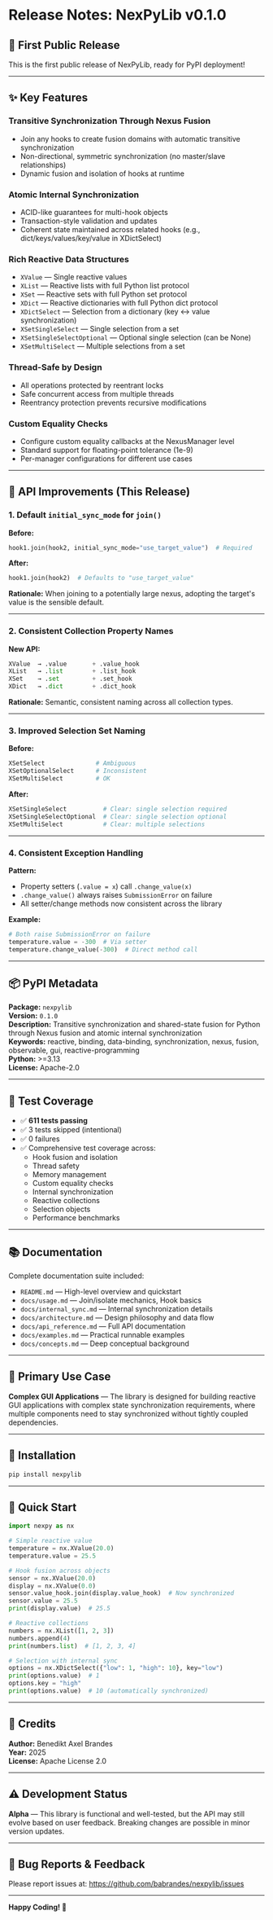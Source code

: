 # Release Notes: NexPyLib v0.1.0

## 🎉 First Public Release

This is the first public release of NexPyLib, ready for PyPI deployment!

---

## ✨ Key Features

### **Transitive Synchronization Through Nexus Fusion**
- Join any hooks to create fusion domains with automatic transitive synchronization
- Non-directional, symmetric synchronization (no master/slave relationships)
- Dynamic fusion and isolation of hooks at runtime

### **Atomic Internal Synchronization**
- ACID-like guarantees for multi-hook objects
- Transaction-style validation and updates
- Coherent state maintained across related hooks (e.g., dict/keys/values/key/value in XDictSelect)

### **Rich Reactive Data Structures**
- `XValue` — Single reactive values
- `XList` — Reactive lists with full Python list protocol
- `XSet` — Reactive sets with full Python set protocol  
- `XDict` — Reactive dictionaries with full Python dict protocol
- `XDictSelect` — Selection from a dictionary (key ↔ value synchronization)
- `XSetSingleSelect` — Single selection from a set
- `XSetSingleSelectOptional` — Optional single selection (can be None)
- `XSetMultiSelect` — Multiple selections from a set

### **Thread-Safe by Design**
- All operations protected by reentrant locks
- Safe concurrent access from multiple threads
- Reentrancy protection prevents recursive modifications

### **Custom Equality Checks**
- Configure custom equality callbacks at the NexusManager level
- Standard support for floating-point tolerance (1e-9)
- Per-manager configurations for different use cases

---

## 🔧 API Improvements (This Release)

### 1. **Default `initial_sync_mode` for `join()`**
**Before:**
```python
hook1.join(hook2, initial_sync_mode="use_target_value")  # Required
```

**After:**
```python
hook1.join(hook2)  # Defaults to "use_target_value"
```

**Rationale:** When joining to a potentially large nexus, adopting the target's value is the sensible default.

---

### 2. **Consistent Collection Property Names**
**New API:**
```python
XValue  → .value       + .value_hook
XList   → .list        + .list_hook
XSet    → .set         + .set_hook
XDict   → .dict        + .dict_hook
```

**Rationale:** Semantic, consistent naming across all collection types.

---

### 3. **Improved Selection Set Naming**
**Before:**
```python
XSetSelect              # Ambiguous
XSetOptionalSelect      # Inconsistent
XSetMultiSelect         # OK
```

**After:**
```python
XSetSingleSelect          # Clear: single selection required
XSetSingleSelectOptional  # Clear: single selection optional
XSetMultiSelect           # Clear: multiple selections
```

---

### 4. **Consistent Exception Handling**
**Pattern:**
- Property setters (`.value = x`) call `.change_value(x)`
- `.change_value()` always raises `SubmissionError` on failure
- All setter/change methods now consistent across the library

**Example:**
```python
# Both raise SubmissionError on failure
temperature.value = -300  # Via setter
temperature.change_value(-300)  # Direct method call
```

---

## 📦 PyPI Metadata

**Package:** `nexpylib`  
**Version:** `0.1.0`  
**Description:** Transitive synchronization and shared-state fusion for Python through Nexus fusion and atomic internal synchronization  
**Keywords:** reactive, binding, data-binding, synchronization, nexus, fusion, observable, gui, reactive-programming  
**Python:** >=3.13  
**License:** Apache-2.0

---

## 🧪 Test Coverage

- ✅ **611 tests passing**
- ✅ 3 tests skipped (intentional)
- ✅ 0 failures
- ✅ Comprehensive test coverage across:
  - Hook fusion and isolation
  - Thread safety
  - Memory management  
  - Custom equality checks
  - Internal synchronization
  - Reactive collections
  - Selection objects
  - Performance benchmarks

---

## 📚 Documentation

Complete documentation suite included:
- `README.md` — High-level overview and quickstart
- `docs/usage.md` — Join/isolate mechanics, Hook basics
- `docs/internal_sync.md` — Internal synchronization details
- `docs/architecture.md` — Design philosophy and data flow
- `docs/api_reference.md` — Full API documentation
- `docs/examples.md` — Practical runnable examples
- `docs/concepts.md` — Deep conceptual background

---

## 🎯 Primary Use Case

**Complex GUI Applications** — The library is designed for building reactive GUI applications with complex state synchronization requirements, where multiple components need to stay synchronized without tightly coupled dependencies.

---

## 🚀 Installation

```bash
pip install nexpylib
```

---

## 📖 Quick Start

```python
import nexpy as nx

# Simple reactive value
temperature = nx.XValue(20.0)
temperature.value = 25.5

# Hook fusion across objects
sensor = nx.XValue(20.0)
display = nx.XValue(0.0)
sensor.value_hook.join(display.value_hook)  # Now synchronized
sensor.value = 25.5
print(display.value)  # 25.5

# Reactive collections
numbers = nx.XList([1, 2, 3])
numbers.append(4)
print(numbers.list)  # [1, 2, 3, 4]

# Selection with internal sync
options = nx.XDictSelect({"low": 1, "high": 10}, key="low")
print(options.value)  # 1
options.key = "high"
print(options.value)  # 10 (automatically synchronized)
```

---

## 🙏 Credits

**Author:** Benedikt Axel Brandes  
**Year:** 2025  
**License:** Apache License 2.0

---

## ⚠️ Development Status

**Alpha** — This library is functional and well-tested, but the API may still evolve based on user feedback. Breaking changes are possible in minor version updates.

---

## 🐛 Bug Reports & Feedback

Please report issues at: https://github.com/babrandes/nexpylib/issues

---

**Happy Coding! 🎉**

